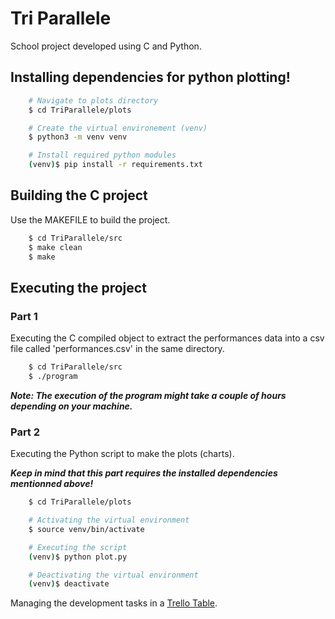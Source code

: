 # Tri Parallele
School project developed using C and Python.

## Installing dependencies for python plotting!
```bash
    # Navigate to plots directory
    $ cd TriParallele/plots

    # Create the virtual environement (venv)
    $ python3 -m venv venv

    # Install required python modules
    (venv)$ pip install -r requirements.txt
``` 

## Building the C project
Use the MAKEFILE to build the project.
```bash
    $ cd TriParallele/src
    $ make clean
    $ make
``` 

## Executing the project
### Part 1
Executing the C compiled object to extract the performances data into a csv file called 'performances.csv' in the same directory.
```bash
    $ cd TriParallele/src
    $ ./program
```
***Note: The execution of the program might take a couple of hours depending on your machine.***

### Part 2
Executing the Python script to make the plots (charts).

***Keep in mind that this part requires the installed dependencies mentionned above!***
```bash
    $ cd TriParallele/plots

    # Activating the virtual environment
    $ source venv/bin/activate

    # Executing the script
    (venv)$ python plot.py

    # Deactivating the virtual environment
    (venv)$ deactivate
```

Managing the development tasks in a [Trello Table](https://trello.com/c/5taH9aZz/10-programmation-parall%C3%A8le-et-distribu%C3%A9e).
